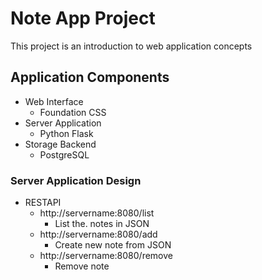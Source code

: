 # Note App Project
This project is an introduction to web application concepts

## Application Components
- Web Interface
  - Foundation CSS
- Server Application
  - Python Flask
- Storage Backend
  - PostgreSQL

### Server Application Design
- RESTAPI
    - http://servername:8080/list
        - List the. notes in JSON
    - http://servername:8080/add
        - Create new note from JSON
    - http://servername:8080/remove
        - Remove note
